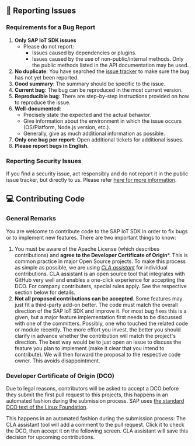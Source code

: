 ## 📝 Reporting Issues

### Requirements for a Bug Report

1. **Only SAP IoT SDK issues**
    * Please do not report:
        * Issues caused by dependencies or plugins.
        * Issues caused by the use of non-public/internal methods. Only the public methods listed in the API documentation may be used.
2. **No duplicate**: You have searched the [issue tracker](https://github.com/SAP/sap-iot-sdk-nodejs/issues) to make sure the bug has not yet been reported.
3. **Good summary**: The summary should be specific to the issue.
4. **Current bug**: The bug can be reproduced in the most current version.
5. **Reproducible bug**: There are step-by-step instructions provided on how to reproduce the issue.
6. **Well-documented**:
    * Precisely state the expected and the actual behavior.
    * Give information about the environment in which the issue occurs (OS/Platform, Node.js version, etc.).
    * Generally, give as much additional information as possible.
8. **Only one bug per report**: Open additional tickets for additional issues.
9. **Please report bugs in English.**

### Reporting Security Issues
If you find a security issue, act responsibly and do not report it in the public issue tracker, but directly to us. Please refer [here for more information](https://github.com/SAP/sap-iot-sdk-nodejs/blob/main/SECURITY.md).


## 💻 Contributing Code
### General Remarks
You are welcome to contribute code to the SAP IoT SDK in order to fix bugs or to implement new features.
There are two important things to know:

1. You must be aware of the Apache License (which describes contributions) and **agree to the Developer Certificate of Origin***. This is common practice in major Open Source projects. To make this process as simple as possible, we are using *[CLA assistant](https://cla-assistant.io/)* for individual contributions. CLA assistant is an open source tool that integrates with GitHub very well and enables a one-click experience for accepting the DCO. For company contributers, special rules apply. See the respective section below for details.
2. **Not all proposed contributions can be accepted**. Some features may just fit a third-party add-on better. The code must match the overall direction of the SAP IoT SDK and improve it. For most bug fixes this is a given, but a major feature implementation first needs to be discussed with one of the committers. Possibly, one who touched the related code or module recently. The more effort you invest, the better you should clarify in advance whether the contribution will match the project's direction. The best way would be to just open an issue to discuss the feature you plan to implement (make it clear that you intend to contribute). We will then forward the proposal to the respective code owner. This avoids disappointment.

### Developer Certificate of Origin (DCO)

Due to legal reasons, contributors will be asked to accept a DCO before they submit the first pull request to this projects, this happens in an automated fashion during the submission process. SAP uses [the standard DCO text of the Linux Foundation](https://developercertificate.org/).

This happens in an automated fashion during the submission process: The CLA assistant tool will add a comment to the pull request. Click it to check the DCO, then accept it on the following screen. CLA assistant will save this decision for upcoming contributions.
